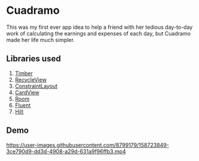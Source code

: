 # Cuadramo

This was my first ever app idea to help a friend with her tedious day-to-day work of calculating 
the earnings and expenses of each day, but Cuadramo made her life much simpler.

## Libraries used

1. [Timber](https://github.com/JakeWharton/timber)
2. [RecycleView](https://developer.android.com/guide/topics/ui/layout/recyclerview?gclsrc=aw.ds&gclid=Cj0KCQiAybaRBhDtARIsAIEG3knprRpYtPGxKy_d3HG6Eq2t8DdMmpwh3ERxRnDKyhcjpiIS-Wu2kcAaAg4lEALw_wcB)
3. [ConstraintLayout](https://developer.android.com/training/constraint-layout)
4. [CardView](https://developer.android.com/guide/topics/ui/layout/cardview)
5. [Room](https://developer.android.com/training/data-storage/room)
6. [Fluent](https://truth.dev/)
7. [Hilt](https://developer.android.com/training/dependency-injection/hilt-android)

## Demo

https://user-images.githubusercontent.com/8799179/158723849-3ce790d9-dd3d-4908-a29d-631a9f96ffb3.mp4
